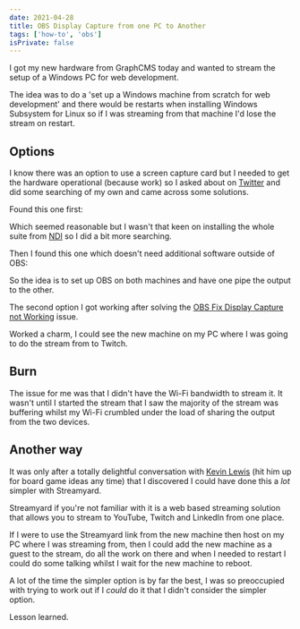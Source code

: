 ```yaml
---
date: 2021-04-28
title: OBS Display Capture from one PC to Another
tags: ['how-to', 'obs']
isPrivate: false
---
```


<script>
  import { YouTube } from 'sveltekit-embed'
</script>

I got my new hardware from GraphCMS today and wanted to stream the
setup of a Windows PC for web development.

The idea was to do a 'set up a Windows machine from scratch for web
development' and there would be restarts when installing Windows
Subsystem for Linux so if I was streaming from that machine I'd lose
the stream on restart.

## Options

I know there was an option to use a screen capture card but I needed
to get the hardware operational (because work) so I asked about on
[Twitter] and did some searching of my own and came across some
solutions.

Found this one first:

<YouTube youTubeId="Nc2rPvJFwQ8" />

Which seemed reasonable but I wasn't that keen on installing the whole
suite from [NDI] so I did a bit more searching.

Then I found this one which doesn't need additional software outside
of OBS:

<!-- cSpell:ignore 4q1rXLcXRLM -->

<YouTube youTubeId="4q1rXLcXRLM" />

So the idea is to set up OBS on both machines and have one pipe the
output to the other.

The second option I got working after solving the [OBS Fix Display
Capture not Working] issue.

Worked a charm, I could see the new machine on my PC where I was going
to do the stream from to Twitch.

## Burn

The issue for me was that I didn't have the Wi-Fi bandwidth to stream
it. It wasn't until I started the stream that I saw the majority of
the stream was buffering whilst my Wi-Fi crumbled under the load of
sharing the output from the two devices.

## Another way

It was only after a totally delightful conversation with [Kevin Lewis]
(hit him up for board game ideas any time) that I discovered I could
have done this a _lot_ simpler with Streamyard.

Streamyard if you're not familiar with it is a web based streaming
solution that allows you to stream to YouTube, Twitch and LinkedIn
from one place.

If I were to use the Streamyard link from the new machine then host on
my PC where I was streaming from, then I could add the new machine as
a guest to the stream, do all the work on there and when I needed to
restart I could do some talking whilst I wait for the new machine to
reboot.

A lot of the time the simpler option is by far the best, I was so
preoccupied with trying to work out if I _could_ do it that I didn't
consider the simpler option.

Lesson learned.

[ndi]: https://ndi.tv/
[twitter]: https://twitter.com/spences10/status/1387412287330430978
[obs fix display capture not working]:
  https://scottspence.com/posts/obs-display-capture-not-working/
[kevin lewis]: https://twitter.com/_phzn
